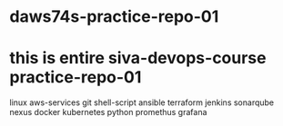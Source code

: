 # daws74s-practice-repo-01
# this is entire siva-devops-course practice-repo-01
linux
aws-services
git
shell-script
ansible
terraform 
jenkins
sonarqube
nexus
docker
kubernetes
python 
promethus
grafana
